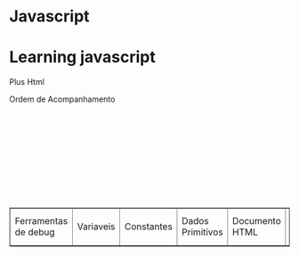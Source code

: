 # Javascript

<h1>Learning javascript</h1>

<p>Plus  Html</p>

<table border="1">
    <tr>
        <label>Ordem de Acompanhamento</label><br>
    </tr>
    <tr>
        <td>Ferramentas de debug</td><br>
        <td>Variaveis</td><br>
        <td>Constantes</td><br>
        <td>Dados Primitivos</td><br>
        <td>Documento HTML</td><br>
        <td>Funções</td><br>
        <td>Objetos</td><br>
        <td>Trabalhando com Numeros</td><br>
        <td>Trabalhando com String</td><br>
        <td>Trabalhando com Array</td><br>
    </tr>
</table>